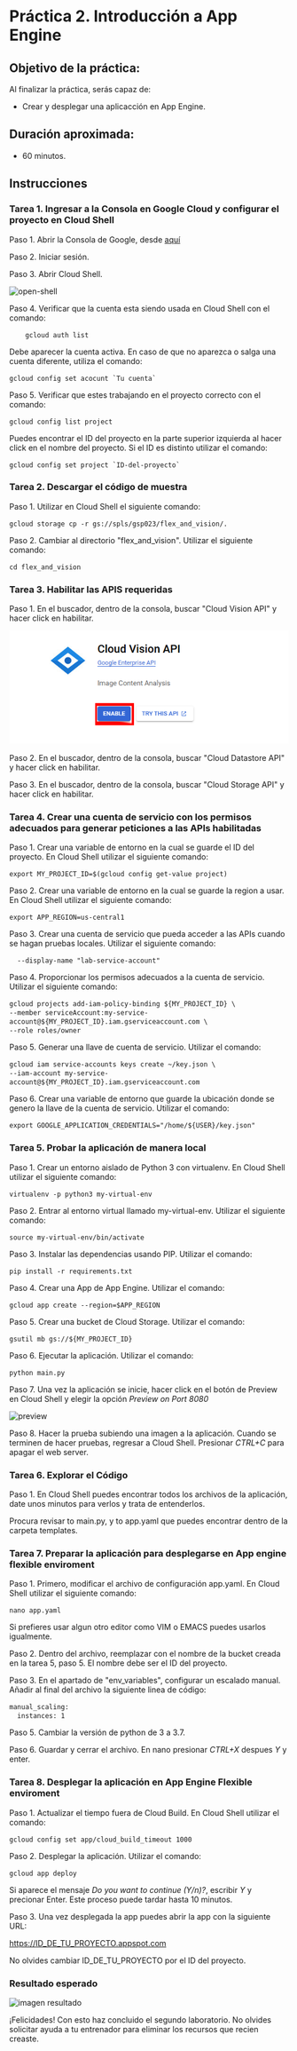 # Práctica 2. Introducción a App Engine 

## Objetivo de la práctica:
Al finalizar la práctica, serás capaz de:
- Crear y desplegar una aplicacción en App Engine.

## Duración aproximada:
- 60 minutos.

## Instrucciones 

### Tarea 1. Ingresar a la Consola en Google Cloud y configurar el proyecto en Cloud Shell
Paso 1. Abrir la Consola de Google, desde <a href="https://console.cloud.google.com/">aquí</a>

Paso 2. Iniciar sesión.

Paso 3. Abrir Cloud Shell.

![open-shell](../Práctica2/activate-shell.png)

Paso 4. Verificar que la cuenta esta siendo usada en Cloud Shell con el comando:

```
    gcloud auth list
```

Debe aparecer la cuenta activa. En caso de que no aparezca o salga una cuenta diferente, utiliza el comando:

```
gcloud config set acocunt `Tu cuenta`
```
Paso 5. Verificar que estes trabajando en el proyecto correcto con el comando:

```
gcloud config list project
```

Puedes encontrar el ID del proyecto en la parte superior izquierda al hacer click en el nombre del proyecto. Si el ID es distinto utilizar el comando:

```
gcloud config set project `ID-del-proyecto`
```
### Tarea 2. Descargar el código de muestra
Paso 1. Utilizar en Cloud Shell el siguiente comando:

```
gcloud storage cp -r gs://spls/gsp023/flex_and_vision/.
```

Paso 2. Cambiar al directorio "flex_and_vision". Utilizar el siguiente comando:

```
cd flex_and_vision
```

### Tarea 3. Habilitar las APIS requeridas

Paso 1. En el buscador, dentro de la consola, buscar "Cloud Vision API" y hacer click en habilitar.

![Enable](../Práctica2/enable.png)

Paso 2. En el buscador, dentro de la consola, buscar "Cloud Datastore API" y hacer click en habilitar.

Paso 3. En el buscador, dentro de la consola, buscar "Cloud Storage API" y hacer click en habilitar.

### Tarea 4. Crear una cuenta de servicio con los permisos adecuados para generar peticiones a las APIs habilitadas

Paso 1. Crear una variable de entorno en la cual se guarde el ID del proyecto. En Cloud Shell utilizar el siguiente comando:

```
export MY_PROJECT_ID=$(gcloud config get-value project)
```

Paso 2. Crear una variable de entorno en la cual se guarde la region a usar. En Cloud Shell utilizar el siguiente comando:

```
export APP_REGION=us-central1
```

Paso 3. Crear una cuenta de servicio que pueda acceder a las APIs cuando se hagan pruebas locales. Utilizar el siguiente comando:

```gcloud iam service-accounts create my-service-account \
  --display-name "lab-service-account"
```

Paso 4. Proporcionar los permisos adecuados a la cuenta de servicio. Utilizar el siguiente comando:

```
gcloud projects add-iam-policy-binding ${MY_PROJECT_ID} \
--member serviceAccount:my-service-account@${MY_PROJECT_ID}.iam.gserviceaccount.com \
--role roles/owner
```

Paso 5. Generar una llave de cuenta de servicio. Utilizar el comando:

```
gcloud iam service-accounts keys create ~/key.json \
--iam-account my-service-account@${MY_PROJECT_ID}.iam.gserviceaccount.com
```

Paso 6. Crear una variable de entorno que guarde la ubicación donde se genero la llave de la cuenta de servicio. Utilizar el comando:

```
export GOOGLE_APPLICATION_CREDENTIALS="/home/${USER}/key.json"
```

### Tarea 5. Probar la aplicación de manera local

Paso 1. Crear un entorno aislado de Python 3 con virtualenv. En Cloud Shell utilizar el siguiente comando:

```
virtualenv -p python3 my-virtual-env
```

Paso 2. Entrar al entorno virtual llamado my-virtual-env. Utilizar el siguiente comando:

```
source my-virtual-env/bin/activate
```

Paso 3. Instalar las dependencias usando PIP. Utilizar el comando:

```
pip install -r requirements.txt
```

Paso 4. Crear una App de App Engine. Utilizar el comando:

```
gcloud app create --region=$APP_REGION
```

Paso 5. Crear una bucket de Cloud Storage. Utilizar el comando:

```
gsutil mb gs://${MY_PROJECT_ID}
```

Paso 6. Ejecutar la aplicación. Utilizar el comando:

```
python main.py
```

Paso 7. Una vez la aplicación se inicie, hacer click en el botón de Preview en Cloud Shell y elegir la opción *Preview on Port 8080*

![preview](../Práctica2/preview8080.png)

Paso 8. Hacer la prueba subiendo una imagen a la aplicación. Cuando se terminen de hacer pruebas, regresar a Cloud Shell. Presionar *CTRL+C* para apagar el web server.

### Tarea 6. Explorar el Código

Paso 1. En Cloud Shell puedes encontrar todos los archivos de la aplicación, date unos minutos para verlos y trata de entenderlos.

Procura revisar to main.py, y to app.yaml que puedes encontrar dentro de la carpeta templates.

### Tarea 7. Preparar la aplicación para desplegarse en App engine flexible enviroment

Paso 1. Primero, modificar el archivo de configuración app.yaml. En Cloud Shell utilizar el siguiente comando:

```
nano app.yaml
```
Si prefieres usar algun otro editor como VIM o EMACS puedes usarlos igualmente.

Paso 2. Dentro del archivo, reemplazar <your-cloud-storage-bucket> con el nombre de la bucket creada en la tarea 5, paso 5. El nombre debe ser el ID del proyecto.

Paso 3. En el apartado de "env_variables", configurar un escalado manual. Añadir al final del archivo la siguiente linea de código:

```
manual_scaling:
  instances: 1
```

Paso 5. Cambiar la versión de python de 3 a 3.7.

Paso 6. Guardar y cerrar el archivo. En nano presionar *CTRL+X* despues *Y* y enter.

### Tarea 8. Desplegar la aplicación en App Engine Flexible enviroment

Paso 1. Actualizar el tiempo fuera de Cloud Build. En Cloud Shell utilizar el comando:

```
gcloud config set app/cloud_build_timeout 1000
```

Paso 2. Desplegar la aplicación. Utilizar el comando:

```
gcloud app deploy
```

Si aparece el mensaje *Do you want to continue (Y/n)?*, escribir *Y* y precionar Enter. Este proceso puede tardar hasta 10 minutos.

Paso 3. Una vez desplegada la app puedes abrir la app con la siguiente URL:

https://ID_DE_TU_PROYECTO.appspot.com

No olvides cambiar ID_DE_TU_PROYECTO por el ID del proyecto.


### Resultado esperado
![imagen resultado](../Práctica2/resultado.png)

¡Felicidades! Con esto haz concluido el segundo laboratorio. 
No olvides solicitar ayuda a tu entrenador para eliminar los recursos que recien creaste.
